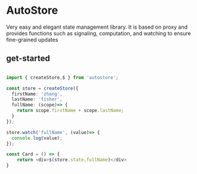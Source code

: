 # AutoStore

Very easy and elegant state management library. It is based on proxy and provides functions such as signaling, computation, and watching to ensure fine-grained updates

## get-started

```ts

import { createStore,$ } from 'autostore';

const store = createStore({
  firstName: 'zhang',
  lastName: 'fisher',
  fullName: (scope)=> { 
    return scope.firstName + scope.lastName;
  }
});

store.watch('fullName', (value)=> {
  console.log(value);
});

const Card = () => { 
    return <div>$(store.state.fullName)</div>
}

```